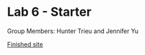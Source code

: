 # Lab 6 - Starter

Group Members: Hunter Trieu and Jennifer Yu

[Finished site](https://httrieu.github.io/Lab6_Starter/)